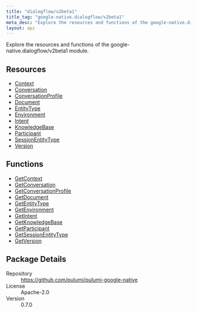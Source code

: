 ```yaml
---
title: "dialogflow/v2beta1"
title_tag: "google-native.dialogflow/v2beta1"
meta_desc: "Explore the resources and functions of the google-native.dialogflow/v2beta1 module."
layout: api
---
```


<!-- WARNING: this file was generated by Pulumi Docs Generator. -->
<!-- Do not edit by hand unless you're certain you know what you are doing! -->

Explore the resources and functions of the google-native.dialogflow/v2beta1 module.

<h2 id="resources">Resources</h2>
<ul class="api">
    <li><a href="context" title="Context"><span class="symbol resource"></span>Context</a></li>
    <li><a href="conversation" title="Conversation"><span class="symbol resource"></span>Conversation</a></li>
    <li><a href="conversationprofile" title="ConversationProfile"><span class="symbol resource"></span>ConversationProfile</a></li>
    <li><a href="document" title="Document"><span class="symbol resource"></span>Document</a></li>
    <li><a href="entitytype" title="EntityType"><span class="symbol resource"></span>EntityType</a></li>
    <li><a href="environment" title="Environment"><span class="symbol resource"></span>Environment</a></li>
    <li><a href="intent" title="Intent"><span class="symbol resource"></span>Intent</a></li>
    <li><a href="knowledgebase" title="KnowledgeBase"><span class="symbol resource"></span>KnowledgeBase</a></li>
    <li><a href="participant" title="Participant"><span class="symbol resource"></span>Participant</a></li>
    <li><a href="sessionentitytype" title="SessionEntityType"><span class="symbol resource"></span>SessionEntityType</a></li>
    <li><a href="version" title="Version"><span class="symbol resource"></span>Version</a></li>
</ul>

<h2 id="functions">Functions</h2>
<ul class="api">
    <li><a href="getcontext" title="GetContext"><span class="symbol function"></span>GetContext</a></li>
    <li><a href="getconversation" title="GetConversation"><span class="symbol function"></span>GetConversation</a></li>
    <li><a href="getconversationprofile" title="GetConversationProfile"><span class="symbol function"></span>GetConversationProfile</a></li>
    <li><a href="getdocument" title="GetDocument"><span class="symbol function"></span>GetDocument</a></li>
    <li><a href="getentitytype" title="GetEntityType"><span class="symbol function"></span>GetEntityType</a></li>
    <li><a href="getenvironment" title="GetEnvironment"><span class="symbol function"></span>GetEnvironment</a></li>
    <li><a href="getintent" title="GetIntent"><span class="symbol function"></span>GetIntent</a></li>
    <li><a href="getknowledgebase" title="GetKnowledgeBase"><span class="symbol function"></span>GetKnowledgeBase</a></li>
    <li><a href="getparticipant" title="GetParticipant"><span class="symbol function"></span>GetParticipant</a></li>
    <li><a href="getsessionentitytype" title="GetSessionEntityType"><span class="symbol function"></span>GetSessionEntityType</a></li>
    <li><a href="getversion" title="GetVersion"><span class="symbol function"></span>GetVersion</a></li>
</ul>

<h2 id="package-details">Package Details</h2>
<dl class="package-details">
	<dt>Repository</dt>
	<dd><a href="https://github.com/pulumi/pulumi-google-native">https://github.com/pulumi/pulumi-google-native</a></dd>
	<dt>License</dt>
	<dd>Apache-2.0</dd>
	<dt>Version</dt>
	<dd>0.7.0</dd>
</dl>


